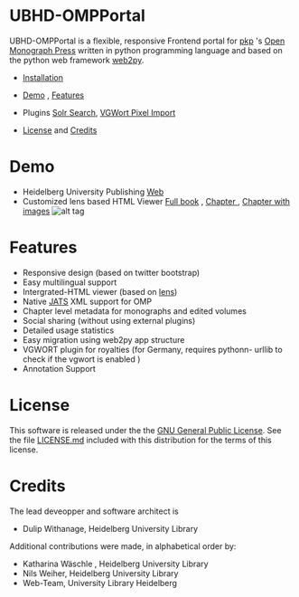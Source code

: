 # UBHD-OMPPortal
UBHD-OMPPortal is a flexible, responsive Frontend portal for [pkp](https://pkp.sfu.ca/) 's [Open Monograph Press](https://pkp.sfu.ca/omp/)  written in python programming language and  based on the python web framework [web2py](http://www.web2py.com).

  * [Installation](https://github.com/UB-Heidelberg/UBHD-OMPPortal/blob/master/static/docs/INSTALL.md)
  
  * [Demo](#demo)  , [Features](#features)
  * Plugins  [Solr Search](https://github.com/UB-Heidelberg/UBHD-OMPPortal/blob/master/static/docs/SOLR.md), [VGWort Pixel Import](https://github.com/UB-Heidelberg/UBHD-OMPPortal/blob/master/static/docs/VGWORT.md)
  * [License](#license) and [Credits](#Credits)

# Demo
- Heidelberg University Publishing  [Web](http://heiup.uni-heidelberg.de/)
- Customized lens based HTML Viewer [Full book](http://heiup.uni-heidelberg.de/UBHD_OMPPortal/reader/index/43/43-68-231-1-10-20151008.xml) ,  [Chapter ](http://heiup.uni-heidelberg.de/reader/index/43/43-69-209-1-10-20150717.xml) ,  [Chapter with images](http://heiup.uni-heidelberg.de/reader/index/43/43-69-220-1-10-20150723.xml#figures)
![alt tag](static/images/UBHD-OMPPortal.png)

# Features
- Responsive design (based on twitter bootstrap)
- Easy multilingual support
- Intergrated-HTML viewer (based on [lens](https://github.com/elifesciences/lens/))
- Native [JATS](http://jats.nlm.nih.gov/) XML support for OMP
- Chapter level metadata for monographs and edited volumes
- Social sharing  (without using external plugins)
- Detailed usage statistics
- Easy migration using web2py app structure
- VGWORT plugin for royalties (for Germany, requires pythonn- urllib to check if the vgwort is enabled )
- Annotation Support


# License
This software is released under the the [GNU General Public License](LICENSE.md).
See the file [LICENSE.md](LICENSE.md) included with this distribution for the terms of this license.

# Credits
The lead deveopper and software architect is
- Dulip Withanage, Heidelberg University Library

Additional contributions were made, in alphabetical order by:

- Katharina Wäschle , Heidelberg University Library
- Nils Weiher,  Heidelberg University Library
- Web-Team, University Library Heidelberg

